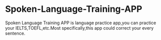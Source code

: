 # Spoken-Language-Training-APP
Spoken Language Training APP is language practice app,you can practice your IELTS,TOEFL,etc.Most specifically,this app could correct your every sentence.
